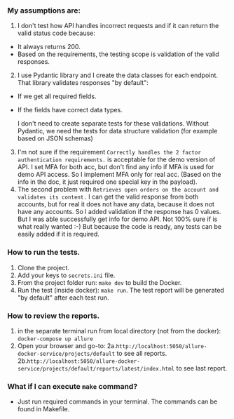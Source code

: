 
### My assumptions are:
1. I don't test how API handles incorrect requests and if it can return the valid status code because:
- It always returns 200.
- Based on the requirements, the testing scope is validation of the valid responses.
2. I use Pydantic library and I create the data classes for each endpoint. That library validates responses 
"by default":
- If we get all required fields.
- If the fields have correct data types.
  
  I don't need to create separate tests for these validations. Without Pydantic, we need the tests for data structure validation 
  (for example based on JSON schemas)
3. I'm not sure if the requirement `Correctly handles the 2 factor authentication requirements.` is acceptable for
the demo version of API. I set MFA for both acc, but don't find any info if MFA is used for demo API access. So I 
implement MFA only for real acc. (Based on the info in the doc, it just required one special key in the payload).
4. The second problem with `Retrieves open orders on the account and validates its content.` I can get the valid
response from both accounts, but for real it does not have any data, because it does not have any accounts. So I added
validation if the response has 0 values. But I was able successfully get info for demo API. Not 100% sure if is what 
really wanted :-) But because the code is ready, any tests can be easily added if it is required.

### How to run the tests.
1. Clone the project.
2. Add your keys to `secrets.ini` file.
3. From the project folder run: `make dev` to build the Docker.
4. Run the test (inside docker): `make run`. The test report will be generated "by default" after 
each test run.

### How to review the reports.
1. in the separate terminal run from local directory (not from the docker): `docker-compose up allure`
2. Open your browser and go-to: 
2a.`http://localhost:5050/allure-docker-service/projects/default` to see all reports.
2b.`http://localhost:5050/allure-docker-service/projects/default/reports/latest/index.html` to see last report.

### What if I can execute `make` command? 
- Just run required commands in your terminal. The commands can be found in Makefile. 



